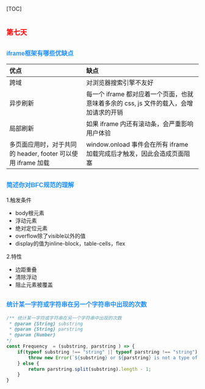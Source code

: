 [TOC]

# <font color=red size=4 face="sans-serif">第七天</font>

## <font color=dodgerblue size=3 face="sans-serif">iframe框架有哪些优缺点</font>

| 优点 | 缺点 |
| :------ | :------ |
| 跨域 | 对浏览器搜索引擎不友好 |
| 异步刷新 | 每一个 iframe 都对应着一个页面，也就意味着多余的 css, js 文件的载入，会增加请求的开销 |
| 局部刷新 | 如果 iframe 内还有滚动条，会严重影响用户体验 |
| 多页面应用时，对于共同的 header, footer 可以使用 iframe 加载 | window.onload 事件会在所有 iframe 加载完成后才触发，因此会造成页面阻塞 |

## <font color=dodgerblue size=3 face="sans-serif">简述你对BFC规范的理解</font>

1.触发条件

- body根元素
- 浮动元素
- 绝对定位元素
- overflow除了visible以外的值
- display的值为inline-block，table-cells，flex

2.特性

- 边距重叠
- 清除浮动
- 阻止元素被覆盖

## <font color=dodgerblue size=3 face="sans-serif">统计某一字符或字符串在另一个字符串中出现的次数</font>

``` JavaScript
/** 统计某一字符或字符串在另一个字符串中出现的次数
 * @param {String} substring
 * @param {String} parstring
 * @param {Number}
*/
const Frequency  = (substring, parstring ) => {
    if(typeof substring !== "string" || typeof parstring !== "string") {
        throw new Error(`${substring} or ${parstring} is not a type of string`);
    } else {
        return parstring.split(substring).length - 1;
    }
}
```

